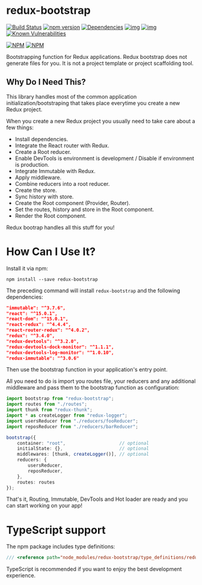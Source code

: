 # redux-bootstrap
[![Build Status](https://travis-ci.org/remojansen/redux-bootstrap.svg?branch=master)](https://travis-ci.org/remojansen/redux-bootstrap)
[![npm version](https://badge.fury.io/js/redux-bootstrap.svg)](https://badge.fury.io/js/redux-bootstrap)
[![Dependencies](https://david-dm.org/remojansen/redux-bootstrap.svg)](https://david-dm.org/remojansen/redux-bootstrap#info=dependencies)
[![img](https://david-dm.org/remojansen/redux-bootstrap/dev-status.svg)](https://david-dm.org/remojansen/redux-bootstrap/#info=devDependencies)
[![img](https://david-dm.org/remojansen/redux-bootstrap/peer-status.svg)](https://david-dm.org/remojansen/redux-bootstrap/#info=peerDependenciess)
[![Known Vulnerabilities](https://snyk.io/test/github/remojansen/redux-bootstrap/badge.svg)](https://snyk.io/test/github/remojansen/redux-bootstrap)


[![NPM](https://nodei.co/npm/redux-bootstrap.png?downloads=true&downloadRank=true)](https://nodei.co/npm/redux-bootstrap/)
[![NPM](https://nodei.co/npm-dl/redux-bootstrap.png?months=9&height=3)](https://nodei.co/npm/redux-bootstrap/)

Bootstrapping function for Redux applications. Redux bootstrap does not generate files for you. It is not a project template or project scaffolding tool.

## Why Do I Need This?
This library handles most of the common application initialization/bootstraping that takes place everytime you create a new Redux project.

When you create a new Redux project you usually need to take care about a few things:

- Install dependencies.
- Integrate the React router with Redux.
- Create a Root reducer.
- Enable DevTools is environment is development / Disable if environment is production.
- Integrate Immutable with Redux.
- Apply middleware.
- Combine reducers into a root reducer.
- Create the store.
- Sync history with store.
- Create the Root component (Provider, Router).
- Set the routes, history and store in the Root component.
- Render the Root component.

Redux bootrap handles all this stuff for you! 

# How Can I Use It?

Install it via npm:

```
npm install --save redux-bootstrap
```

The preceding command will install `redux-bootstrap` and the following dependencies:

```json
"immutable": "^3.7.6",
"react": "^15.0.1",
"react-dom": "^15.0.1",
"react-redux": "^4.4.4",
"react-router-redux": "^4.0.2",
"redux": "^3.4.0",
"redux-devtools": "^3.2.0",
"redux-devtools-dock-monitor": "^1.1.1",
"redux-devtools-log-monitor": "^1.0.10",
"redux-immutable": "^3.0.6"
```
 
Then use the bootstrap function in your application's entry point.

All you need to do is import you routes file, your reducers and any additional middleware 
and pass them to the bootstrap function as configuration:

```ts
import bootstrap from "redux-bootstrap";
import routes from "./routes";
import thunk from "redux-thunk";
import * as createLogger from "redux-logger";
import usersReducer from "./reducers/fooReducer";
import reposReducer from "./reducers/barReducer";

bootstrap({
    container: "root",                    // optional
    initialState: {},                     // optional
    middlewares: [thunk, createLogger()], // optional
    reducers: {
        usersReducer,
        reposReducer,
    },
    routes: routes
});
```

That's it, Routing, Immutable, DevTools and Hot loader are ready 
and you can start working on your app!

# TypeScript support
The npm package includes type definitions:

```ts
/// <reference path="node_modules/redux-bootstrap/type_definitions/redux-bootstrap/redux-bootstrap.d.ts" />
```

TypeScript is recommended if you want to enjoy the best development experience.
